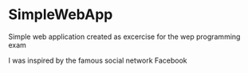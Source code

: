 # SimpleWebApp
Simple web application created as excercise for the wep programming exam

I was inspired by the famous social network Facebook
